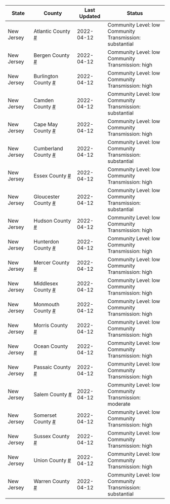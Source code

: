 State | County | Last Updated | Status
--- | --- | --- | --- 
New Jersey | Atlantic County <a href="#atlantic_county">#</a> | 2022-04-12 | <a name="atlantic_county"></a>Community Level: low<br/>Community Transmission: substantial
New Jersey | Bergen County <a href="#bergen_county">#</a> | 2022-04-12 | <a name="bergen_county"></a>Community Level: low<br/>Community Transmission: high
New Jersey | Burlington County <a href="#burlington_county">#</a> | 2022-04-12 | <a name="burlington_county"></a>Community Level: low<br/>Community Transmission: high
New Jersey | Camden County <a href="#camden_county">#</a> | 2022-04-12 | <a name="camden_county"></a>Community Level: low<br/>Community Transmission: substantial
New Jersey | Cape May County <a href="#cape_may_county">#</a> | 2022-04-12 | <a name="cape_may_county"></a>Community Level: low<br/>Community Transmission: high
New Jersey | Cumberland County <a href="#cumberland_county">#</a> | 2022-04-12 | <a name="cumberland_county"></a>Community Level: low<br/>Community Transmission: substantial
New Jersey | Essex County <a href="#essex_county">#</a> | 2022-04-12 | <a name="essex_county"></a>Community Level: low<br/>Community Transmission: high
New Jersey | Gloucester County <a href="#gloucester_county">#</a> | 2022-04-12 | <a name="gloucester_county"></a>Community Level: low<br/>Community Transmission: substantial
New Jersey | Hudson County <a href="#hudson_county">#</a> | 2022-04-12 | <a name="hudson_county"></a>Community Level: low<br/>Community Transmission: high
New Jersey | Hunterdon County <a href="#hunterdon_county">#</a> | 2022-04-12 | <a name="hunterdon_county"></a>Community Level: low<br/>Community Transmission: high
New Jersey | Mercer County <a href="#mercer_county">#</a> | 2022-04-12 | <a name="mercer_county"></a>Community Level: low<br/>Community Transmission: high
New Jersey | Middlesex County <a href="#middlesex_county">#</a> | 2022-04-12 | <a name="middlesex_county"></a>Community Level: low<br/>Community Transmission: high
New Jersey | Monmouth County <a href="#monmouth_county">#</a> | 2022-04-12 | <a name="monmouth_county"></a>Community Level: low<br/>Community Transmission: high
New Jersey | Morris County <a href="#morris_county">#</a> | 2022-04-12 | <a name="morris_county"></a>Community Level: low<br/>Community Transmission: high
New Jersey | Ocean County <a href="#ocean_county">#</a> | 2022-04-12 | <a name="ocean_county"></a>Community Level: low<br/>Community Transmission: high
New Jersey | Passaic County <a href="#passaic_county">#</a> | 2022-04-12 | <a name="passaic_county"></a>Community Level: low<br/>Community Transmission: high
New Jersey | Salem County <a href="#salem_county">#</a> | 2022-04-12 | <a name="salem_county"></a>Community Level: low<br/>Community Transmission: moderate
New Jersey | Somerset County <a href="#somerset_county">#</a> | 2022-04-12 | <a name="somerset_county"></a>Community Level: low<br/>Community Transmission: high
New Jersey | Sussex County <a href="#sussex_county">#</a> | 2022-04-12 | <a name="sussex_county"></a>Community Level: low<br/>Community Transmission: high
New Jersey | Union County <a href="#union_county">#</a> | 2022-04-12 | <a name="union_county"></a>Community Level: low<br/>Community Transmission: high
New Jersey | Warren County <a href="#warren_county">#</a> | 2022-04-12 | <a name="warren_county"></a>Community Level: low<br/>Community Transmission: substantial
